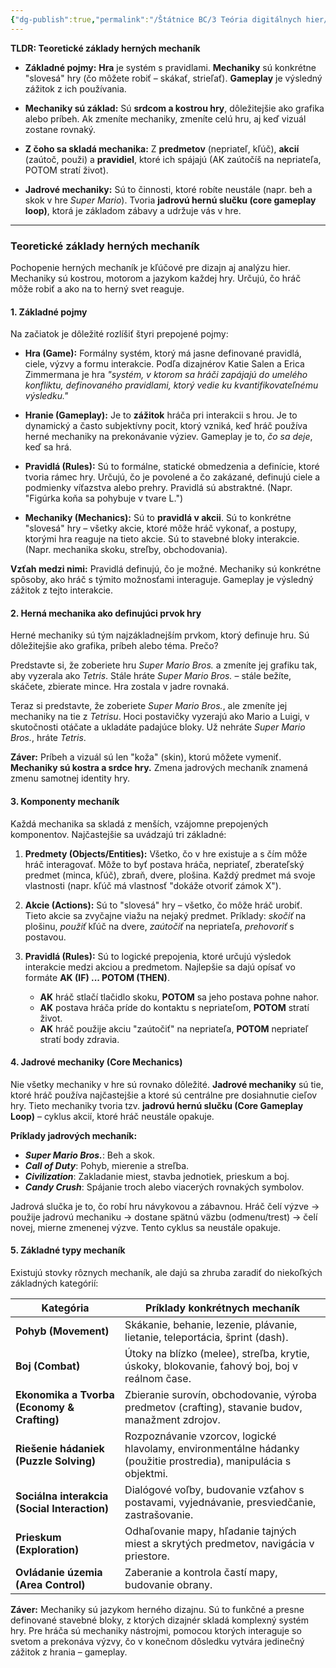 ```yaml
---
{"dg-publish":true,"permalink":"/Štátnice BC/3 Teória digitálnych hier/10 Teoretické základy herných mechaník/","created":"2025-06-20T16:04:58.003+02:00","updated":"2025-06-28T19:47:39.914+02:00"}
---
```


**TLDR: Teoretické základy herných mechaník**

- **Základné pojmy:** **Hra** je systém s pravidlami. **Mechaniky** sú konkrétne "slovesá" hry (čo môžete robiť – skákať, strieľať). **Gameplay** je výsledný zážitok z ich používania.
    
- **Mechaniky sú základ:** Sú **srdcom a kostrou hry**, dôležitejšie ako grafika alebo príbeh. Ak zmeníte mechaniky, zmeníte celú hru, aj keď vizuál zostane rovnaký.
    
- **Z čoho sa skladá mechanika:** Z **predmetov** (nepriateľ, kľúč), **akcií** (zaútoč, použi) a **pravidiel**, ktoré ich spájajú (AK zaútočíš na nepriateľa, POTOM stratí život).
    
- **Jadrové mechaniky:** Sú to činnosti, ktoré robíte neustále (napr. beh a skok v hre _Super Mario_). Tvoria **jadrovú hernú slučku (core gameplay loop)**, ktorá je základom zábavy a udržuje vás v hre.

---

### **Teoretické základy herných mechaník**

Pochopenie herných mechaník je kľúčové pre dizajn aj analýzu hier. Mechaniky sú kostrou, motorom a jazykom každej hry. Určujú, čo hráč môže robiť a ako na to herný svet reaguje.

#### **1. Základné pojmy**

Na začiatok je dôležité rozlíšiť štyri prepojené pojmy:

- **Hra (Game):** Formálny systém, ktorý má jasne definované pravidlá, ciele, výzvy a formu interakcie. Podľa dizajnérov Katie Salen a Erica Zimmermana je hra _"systém, v ktorom sa hráči zapájajú do umelého konfliktu, definovaného pravidlami, ktorý vedie ku kvantifikovateľnému výsledku."_
    
- **Hranie (Gameplay):** Je to **zážitok** hráča pri interakcii s hrou. Je to dynamický a často subjektívny pocit, ktorý vzniká, keď hráč používa herné mechaniky na prekonávanie výziev. Gameplay je to, _čo sa deje_, keď sa hrá.
    
- **Pravidlá (Rules):** Sú to formálne, statické obmedzenia a definície, ktoré tvoria rámec hry. Určujú, čo je povolené a čo zakázané, definujú ciele a podmienky víťazstva alebo prehry. Pravidlá sú abstraktné. (Napr. "Figúrka koňa sa pohybuje v tvare L.")
    
- **Mechaniky (Mechanics):** Sú to **pravidlá v akcii**. Sú to konkrétne "slovesá" hry – všetky akcie, ktoré môže hráč vykonať, a postupy, ktorými hra reaguje na tieto akcie. Sú to stavebné bloky interakcie. (Napr. mechanika skoku, streľby, obchodovania).
    

**Vzťah medzi nimi:** Pravidlá definujú, čo je možné. Mechaniky sú konkrétne spôsoby, ako hráč s týmito možnosťami interaguje. Gameplay je výsledný zážitok z tejto interakcie.

#### **2. Herná mechanika ako definujúci prvok hry**

Herné mechaniky sú tým najzákladnejším prvkom, ktorý definuje hru. Sú dôležitejšie ako grafika, príbeh alebo téma. Prečo?

Predstavte si, že zoberiete hru _Super Mario Bros._ a zmeníte jej grafiku tak, aby vyzerala ako _Tetris_. Stále hráte _Super Mario Bros._ – stále bežíte, skáčete, zbierate mince. Hra zostala v jadre rovnaká.

Teraz si predstavte, že zoberiete _Super Mario Bros._, ale zmeníte jej mechaniky na tie z _Tetrisu_. Hoci postavičky vyzerajú ako Mario a Luigi, v skutočnosti otáčate a ukladáte padajúce bloky. Už nehráte _Super Mario Bros._, hráte _Tetris_.

**Záver:** Príbeh a vizuál sú len "koža" (skin), ktorú môžete vymeniť. **Mechaniky sú kostra a srdce hry.** Zmena jadrových mechaník znamená zmenu samotnej identity hry.

#### **3. Komponenty mechaník**

Každá mechanika sa skladá z menších, vzájomne prepojených komponentov. Najčastejšie sa uvádzajú tri základné:

1. **Predmety (Objects/Entities):** Všetko, čo v hre existuje a s čím môže hráč interagovať. Môže to byť postava hráča, nepriateľ, zberateľský predmet (minca, kľúč), zbraň, dvere, plošina. Každý predmet má svoje vlastnosti (napr. kľúč má vlastnosť "dokáže otvoriť zámok X").
    
2. **Akcie (Actions):** Sú to "slovesá" hry – všetko, čo môže hráč urobiť. Tieto akcie sa zvyčajne viažu na nejaký predmet. Príklady: _skočiť_ na plošinu, _použiť_ kľúč na dvere, _zaútočiť_ na nepriateľa, _prehovoriť_ s postavou.
    
3. **Pravidlá (Rules):** Sú to logické prepojenia, ktoré určujú výsledok interakcie medzi akciou a predmetom. Najlepšie sa dajú opísať vo formáte **AK (IF) ... POTOM (THEN)**.
    
    - **AK** hráč stlačí tlačidlo skoku, **POTOM** sa jeho postava pohne nahor.
    - **AK** postava hráča príde do kontaktu s nepriateľom, **POTOM** stratí život.
    - **AK** hráč použije akciu "zaútočiť" na nepriateľa, **POTOM** nepriateľ stratí body zdravia.

#### **4. Jadrové mechaniky (Core Mechanics)**

Nie všetky mechaniky v hre sú rovnako dôležité. **Jadrové mechaniky** sú tie, ktoré hráč používa najčastejšie a ktoré sú centrálne pre dosiahnutie cieľov hry. Tieto mechaniky tvoria tzv. **jadrovú hernú slučku (Core Gameplay Loop)** – cyklus akcií, ktoré hráč neustále opakuje.

**Príklady jadrových mechaník:**

- ***Super Mario Bros.***: Beh a skok.
- _**Call of Duty**_: Pohyb, mierenie a streľba.
- _**Civilization**_: Zakladanie miest, stavba jednotiek, prieskum a boj.
- _**Candy Crush**_: Spájanie troch alebo viacerých rovnakých symbolov.

Jadrová slučka je to, čo robí hru návykovou a zábavnou. Hráč čelí výzve -> použije jadrovú mechaniku -> dostane spätnú väzbu (odmenu/trest) -> čelí novej, mierne zmenenej výzve. Tento cyklus sa neustále opakuje.

#### **5. Základné typy mechaník**

Existujú stovky rôznych mechaník, ale dajú sa zhruba zaradiť do niekoľkých základných kategórií:

| **Kategória**                                | **Príklady konkrétnych mechaník**                                                                                |
| -------------------------------------------- | ---------------------------------------------------------------------------------------------------------------- |
| **Pohyb (Movement)**                         | Skákanie, behanie, lezenie, plávanie, lietanie, teleportácia, šprint (dash).                                     |
| **Boj (Combat)**                             | Útoky na blízko (melee), streľba, krytie, úskoky, blokovanie, ťahový boj, boj v reálnom čase.                    |
| **Ekonomika a Tvorba (Economy & Crafting)**  | Zbieranie surovín, obchodovanie, výroba predmetov (crafting), stavanie budov, manažment zdrojov.                 |
| **Riešenie hádaniek (Puzzle Solving)**       | Rozpoznávanie vzorcov, logické hlavolamy, environmentálne hádanky (použitie prostredia), manipulácia s objektmi. |
| **Sociálna interakcia (Social Interaction)** | Dialógové voľby, budovanie vzťahov s postavami, vyjednávanie, presviedčanie, zastrašovanie.                      |
| **Prieskum (Exploration)**                   | Odhaľovanie mapy, hľadanie tajných miest a skrytých predmetov, navigácia v priestore.                            |
| **Ovládanie územia (Area Control)**          | Zaberanie a kontrola častí mapy, budovanie obrany.                                                               |

**Záver:** Mechaniky sú jazykom herného dizajnu. Sú to funkčné a presne definované stavebné bloky, z ktorých dizajnér skladá komplexný systém hry. Pre hráča sú mechaniky nástrojmi, pomocou ktorých interaguje so svetom a prekonáva výzvy, čo v konečnom dôsledku vytvára jedinečný zážitok z hrania – gameplay.